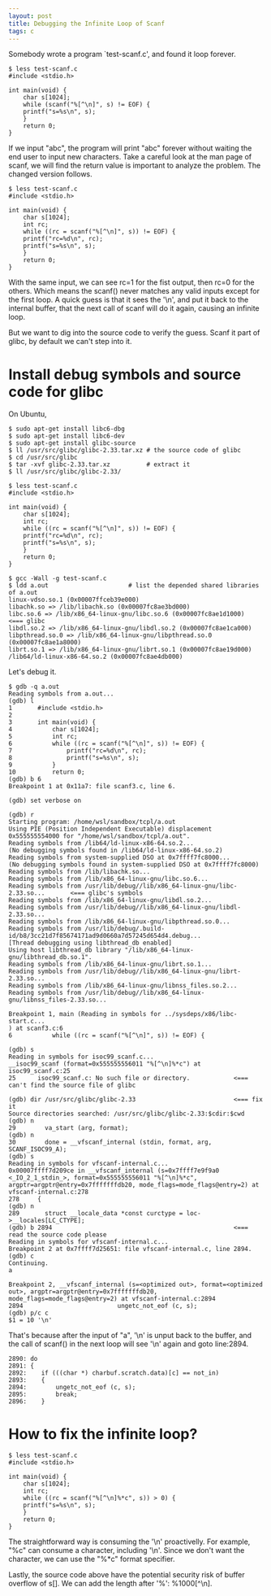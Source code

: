 ```yaml
---
layout: post
title: Debugging the Infinite Loop of Scanf
tags: c
---
```


Somebody wrote a program \`test-scanf.c', and found it loop forever.

    $ less test-scanf.c
    #include <stdio.h>
    
    int main(void) {
        char s[1024];
        while (scanf("%[^\n]", s) != EOF) {
    	printf("s=%s\n", s);
        }
        return 0;
    }

If we input "abc<CR>", the program will print "abc" forever without
waiting the end user to input new characters. Take a careful look at
the man page of scanf, we will find the return value is important to
analyze the problem. The changed version follows.

    $ less test-scanf.c
    #include <stdio.h>
    
    int main(void) {
        char s[1024];
        int rc;
        while ((rc = scanf("%[^\n]", s)) != EOF) {
    	printf("rc=%d\n", rc);
    	printf("s=%s\n", s);
        }
        return 0;
    }

With the same input, we can see rc=1 for the fist output, then rc=0
for the others. Which means the scanf() never matches any valid inputs
except for the first loop. A quick guess is that it sees the '\n', and
put it back to the internal buffer, that the next call of scanf will
do it again, causing an infinite loop.

But we want to dig into the source code to verify the guess. Scanf
it part of glibc, by default we can't step into it.


# Install debug symbols and source code for glibc

On Ubuntu,

    $ sudo apt-get install libc6-dbg
    $ sudo apt-get install libc6-dev
    $ sudo apt-get install glibc-source
    $ ll /usr/src/glibc/glibc-2.33.tar.xz # the source code of glibc
    $ cd /usr/src/glibc
    $ tar -xvf glibc-2.33.tar.xz          # extract it
    $ ll /usr/src/glibc/glibc-2.33/

    $ less test-scanf.c
    #include <stdio.h>
    
    int main(void) {
        char s[1024];
        int rc;
        while ((rc = scanf("%[^\n]", s)) != EOF) {
    	printf("rc=%d\n", rc);
    	printf("s=%s\n", s);
        }
        return 0;
    }
    
    $ gcc -Wall -g test-scanf.c
    $ ldd a.out                      # list the depended shared libraries of a.out
    linux-vdso.so.1 (0x00007ffceb39e000)
    libachk.so => /lib/libachk.so (0x00007fc8ae3bd000)
    libc.so.6 => /lib/x86_64-linux-gnu/libc.so.6 (0x00007fc8ae1d1000)   <=== glibc
    libdl.so.2 => /lib/x86_64-linux-gnu/libdl.so.2 (0x00007fc8ae1ca000)
    libpthread.so.0 => /lib/x86_64-linux-gnu/libpthread.so.0 (0x00007fc8ae1a8000)
    librt.so.1 => /lib/x86_64-linux-gnu/librt.so.1 (0x00007fc8ae19d000)
    /lib64/ld-linux-x86-64.so.2 (0x00007fc8ae4db000)

Let's debug it.

    $ gdb -q a.out
    Reading symbols from a.out...
    (gdb) l
    1       #include <stdio.h>
    2
    3       int main(void) {
    4           char s[1024];
    5           int rc;
    6           while ((rc = scanf("%[^\n]", s)) != EOF) {
    7               printf("rc=%d\n", rc);
    8               printf("s=%s\n", s);
    9           }
    10          return 0;
    (gdb) b 6
    Breakpoint 1 at 0x11a7: file scanf3.c, line 6.
    
    (gdb) set verbose on
    
    (gdb) r
    Starting program: /home/wsl/sandbox/tcpl/a.out
    Using PIE (Position Independent Executable) displacement 0x555555554000 for "/home/wsl/sandbox/tcpl/a.out".
    Reading symbols from /lib64/ld-linux-x86-64.so.2...
    (No debugging symbols found in /lib64/ld-linux-x86-64.so.2)
    Reading symbols from system-supplied DSO at 0x7ffff7fc8000...
    (No debugging symbols found in system-supplied DSO at 0x7ffff7fc8000)
    Reading symbols from /lib/libachk.so...
    Reading symbols from /lib/x86_64-linux-gnu/libc.so.6...
    Reading symbols from /usr/lib/debug//lib/x86_64-linux-gnu/libc-2.33.so...       <=== glibc's symbols
    Reading symbols from /lib/x86_64-linux-gnu/libdl.so.2...
    Reading symbols from /usr/lib/debug//lib/x86_64-linux-gnu/libdl-2.33.so...
    Reading symbols from /lib/x86_64-linux-gnu/libpthread.so.0...
    Reading symbols from /usr/lib/debug/.build-id/b8/3cc21d7f85674171ad9d0660a7d57245d654d4.debug...
    [Thread debugging using libthread_db enabled]
    Using host libthread_db library "/lib/x86_64-linux-gnu/libthread_db.so.1".
    Reading symbols from /lib/x86_64-linux-gnu/librt.so.1...
    Reading symbols from /usr/lib/debug//lib/x86_64-linux-gnu/librt-2.33.so...
    Reading symbols from /lib/x86_64-linux-gnu/libnss_files.so.2...
    Reading symbols from /usr/lib/debug//lib/x86_64-linux-gnu/libnss_files-2.33.so...
    
    Breakpoint 1, main (Reading in symbols for ../sysdeps/x86/libc-start.c...
    ) at scanf3.c:6
    6           while ((rc = scanf("%[^\n]", s)) != EOF) {
    
    (gdb) s
    Reading in symbols for isoc99_scanf.c...
    __isoc99_scanf (format=0x555555556011 "%[^\n]%*c") at isoc99_scanf.c:25
    25      isoc99_scanf.c: No such file or directory.            <=== can't find the source file of glibc
    
    (gdb) dir /usr/src/glibc/glibc-2.33                           <=== fix it
    Source directories searched: /usr/src/glibc/glibc-2.33:$cdir:$cwd
    (gdb) n
    29        va_start (arg, format);
    (gdb) n
    30        done = __vfscanf_internal (stdin, format, arg, SCANF_ISOC99_A);
    (gdb) s
    Reading in symbols for vfscanf-internal.c...
    0x00007ffff7d209ce in __vfscanf_internal (s=0x7ffff7e9f9a0 <_IO_2_1_stdin_>, format=0x555555556011 "%[^\n]%*c", argptr=argptr@entry=0x7fffffffdb20, mode_flags=mode_flags@entry=2) at vfscanf-internal.c:278
    278     {
    (gdb) n
    289       struct __locale_data *const curctype = loc->__locales[LC_CTYPE];
    (gdb) b 2894                                                  <=== read the source code please
    Reading in symbols for vfscanf-internal.c...
    Breakpoint 2 at 0x7ffff7d25651: file vfscanf-internal.c, line 2894.
    (gdb) c
    Continuing.
    a
    
    Breakpoint 2, __vfscanf_internal (s=<optimized out>, format=<optimized out>, argptr=argptr@entry=0x7fffffffdb20, mode_flags=mode_flags@entry=2) at vfscanf-internal.c:2894
    2894                          ungetc_not_eof (c, s);
    (gdb) p/c c
    $1 = 10 '\n'

That's because after the input of "a<CR>", '\n' is unput back to the buffer, and
the call of scanf() in the next loop will see '\n' again and goto line:2894.

    2890: do
    2891: {
    2892:    if (((char *) charbuf.scratch.data)[c] == not_in)
    2893:    {
    2894:        ungetc_not_eof (c, s);
    2895:        break;
    2896:    }


# How to fix the infinite loop?

    $ less test-scanf.c
    #include <stdio.h>
    
    int main(void) {
        char s[1024];
        int rc;
        while ((rc = scanf("%[^\n]%*c", s)) > 0) {
    	printf("s=%s\n", s);
        }
        return 0;
    }

The straightforward way is consuming the '\n' proactivelly. For example,
"%c" can consume a character, including '\n'. Since we don't want the
character, we can use the "%\*c" format specifier.

Lastly, the source code above have the potential security risk of buffer
overflow of s[]. We can add the length after '%': %1000[^\n].

